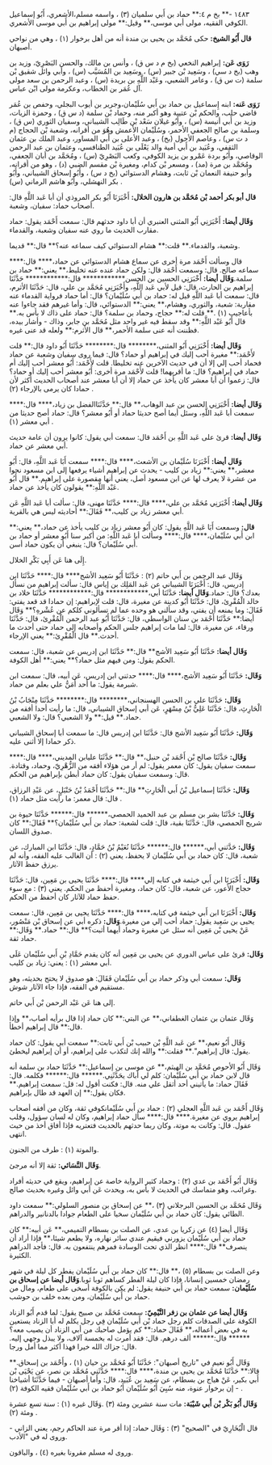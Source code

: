 ١٤٨٣ -** بخ م ٤:** حماد بن أَبي سلميان (٣) ، واسمه مسلم،الأشعري، أَبُو إسماعيل الكوفي الفقيه، مولى أبي موسى،** وقيل:** مولى إبراهيم بن أَبي موسى الأشعري.

**قال أَبُو الشيخ:** حكى مُحَمَّد بن يحيى بن مندة أنه من أهل برخوار (١) ، وهي من نواحي أصبهان.

**رَوَى عَن:** إبراهيم النخعي (بخ م د س ق) ، وأنس بن مالك، والحسن البَصْرِيّ، وزيد بن وهب (بخ د سي) ، وسَعِيد بْن جبير (س) ، وسَعِيد بن المُسَيَّب (س) ، وأبي وائل شقيق بْن سلمة (ت س ق) ، وعامر الشعبي، وعَبْد اللَّهِ بن بريدة (س) ، وعبد الرحمن بن سعد مولى آل عُمَر بن الخطاب، وعكرمة مولى ابْن عباس.

**رَوَى عَنه:** ابنه إِسماعيل بن حماد بن أَبي سُلَيْمان،وجرير بن أيوب البجلي، وحفص بن عُمَر قاضي حلب، والحكم بْن عتيبة وهو أكبر منه، وحماد بْن سلمة (د س ق) ، وحمزة الزيات، وزيد بن أَبي أنيسة (س) ، وأَبُو غيلان سَعْد بْن طَالِب الشيباني، وسفيان الثوري (س ق) ، وسلمة بن صالح الجعفي الأحمر، وسُلَيْمان الأعمش وهُوَ من أقرانه، وشعبة بْن الحجاج (م د ت س) ، وعاصم الأحول (بخ) ، وعبد الأعلى بن أَبي المساور، وعبد الملك بن عثمان الثقفي، وعُبَيد بن أَبي أمية والد يَعْلَى بن عُبَيد الطنافسي، وعثمان بن عبد الرحمن الوقاصي، وأَبُو بردة عَمْرو بن يزيد الكوفي، وكعب البَصْرِيّ (س) ، ومُحَمَّد بن أبان الجعفي، ومُحَمَّد بن مرة (مد) ، ومسعر بْن كدام، ومغيرة بْن مقسم الضبي (د) ، وهو من أقرانه، وأبو حنيفة النعمان بْن ثابت، وهشام الدستوائي (بخ د س) ، وأَبُو إسحاق الشيباني، وأَبُو بكر النهشلي، وأَبُو هاشم الرماني (س) .

**قال أبو بكر أحمد بْن مُحَمَّد بن هارون الخلال:** أَخْبَرَنَا أَبُو بكر المروذي أن أبا عَبد اللَّهِ قال: أصحاب حماد: سفيان، وشعبة.

**وَقَال أيضا:** أَخْبَرَنِي أَبُو المثنى العنبري أن أبا داود حدثهم قال: سمعت أَحْمَد يقول: حماد مقارب الحديث ما روي عنه سفيان وشعبة، والقدماء.

وشعبة، والقدماء.** قلت:** هشام الدستوائي كيف سماعه عنه؟** قال:** قديما.

قال وسألت أَحْمَد مرة أخرى عن سماع هشام الدستوائي عن حماد،**** قال:**** سماعه صالح. قال: وسمعت أَحْمَد قال: ولكن حماد عنده عنه تخليط،** يعني:** حماد بن سلمة.**وَقَال أيضا:** أَخْبَرَنِي الحسين بن الحسن************ قال:************ حَدَّثَنَا إبراهيم بن الحارث، قال: قيل لأبي عَبد اللَّهِ، وأَخْبَرَنِي مُحَمَّد بن علي، قال: حَدَّثَنَا الأثرم، قال: سمعت أبا عَبد اللَّهِ قيل له: حماد بن أَبي سُلَيْمان؟ قال: أما حماد فرواية القدماء عنه مقاربة: شعبة، والثوري، وهشام،** يعني:** الدستوائي، قال: وأما غيرهم فقد جاءوا عنه بأعاجيب (١) .** قلت له:** حجاج، وحماد بن سلمة؟ قال: حماد على ذاك لا بأس به.** قال أَبُو عَبْد اللَّهِ:** وقد سقط فيه غير واحد مثل مُحَمَّد بن جابر، وذاك - وأشار بيده، فظننت أنه عنى سلمة الأحمر،** قال الأثرم:** ولعله قد عنى غيره.

**وَقَال أيضا:** أَخْبَرَنِي أَبُو المثنى،******** قال:******** حَدَّثَنَا أَبُو داود قال:** قلت لأَحْمَد:** مغيرة أحب إليك في إبراهيم أو حماد؟ قال: فيما روى سفيان وشعبة عن حماد فحماد أحب إلي إلا أن في حديث الآخرين عنه تخليطا. قلت لأَحْمَد: أَبُو معشر أحب إليك أم حماد في إبراهيم؟ قال: ما أقربهما! قلت لأَحْمَد مرة أخرى: أَبُو معشر أحب إليك أو حماد؟ قال: زعموا أن أبا معشر كان يأخذ عن حماد إلا أن أبا معشر عند أصحاب الحديث أكثر لأن حمادا كان يرمى بالإرجاء (٢) .

**وَقَال أيضا:** أَخْبَرَنِي الحسن بن عبد الوهاب،** قال:** حَدَّثَنَاالفضل بن زياد،**** قال:**** سمعت أبا عَبد اللَّهِ، وسئل أيما أصح حديثا حماد أو أَبُو معشر؟ قال: حماد أصح حديثا من أبي معشر (١) .

**وَقَال أيضا:** قرئ على عَبد اللَّهِ بن أَحْمَد قال: سمعت أبي يقول: كانوا يرون أن عامة حديث أبي معشر عن حماد.

**وَقَال أيضا:** أَخْبَرَنَا سُلَيْمان بن الأشعث،**** قال:**** سمعت أَبَا عَبد اللَّهِ، قال: أَبُو معشر،** يعني:** زياد بن كليب - يحدث عن إبراهيم أشياء يرفعها إلى ابن مسعود نحوا من عشرة لا يعرف لها عن ابن مسعود أصل، يعني أنها مقصورة على إبراهيم.** قال أَبُو عَبْد اللَّهِ:** يقولون كان يأخذ عن حماد.

**وَقَال أيضا:** أَخْبَرَنِي مُحَمَّد بن علي،**** قال:**** حَدَّثَنَا مهنى، قال: سألت أبا عَبد اللَّهِ عَن أبي معشر زياد بن كليب،** فَقَالَ:** أحاديثه ليس هي بالقرية.

**قال:** وسمعت أَبَا عَبد اللَّهِ يقول: كان أَبُو معشر زياد بن كليب يأخذ عن حماد،** يعني:** ابن أَبي سُلَيْمان،**** قال:**** وسألت أبا عَبد اللَّهِ: من أكبر سنا أَبُو معشر أو حماد بن أَبي سُلَيْمان؟ قال: ينبغي أن يكون حماد أسن.

إِلَى هنا عَن أَبِي بَكْرِ الخلال.

وَقَال عبد الرحمن بن أَبي حاتم (٢) : حَدَّثَنَا أَبُو سَعِيد الأشج**** قال:**** حَدَّثَنَا ابن إدريس، قال: أَخْبَرَنَا الشيباني عن عَبد المَلِك بن إياس قال: سألت إبراهيم من نسأل بعدك؟ قال: حماد.**وَقَال أيضا:** حَدَّثَنَا أبي،************ قال:************ حَدَّثَنَا خلاد بن خالد الْمُقْرِئ، قال: حَدَّثَنَا أَبُو كدينة عن مغيرة، قال: قلت لإبراهيم: إن حمادا قد قعد يفتي: فَقَالَ: وما يمنعه أن يفتي، وقد سألني هو وحده عما لم تسألوني كلكم عن عُشْرهِ؟** وَقَال أيضا:** حَدَّثَنَا أَحْمَد بن سنان الواسطي، قال: حَدَّثَنَا أَبُو عبد الرحمن الْمُقْرِئ، قال: حَدَّثَنَا ورقاء، عن مغيرة، قال: لما مات إبراهيم جلس الحكم وأصحابه إلى حماد حتى أحدث ما أحدث.** قال الْمُقْرِئ:** يعني الإرجاء.

**وَقَال أيضا:** حَدَّثَنَا أَبُو سَعِيد الأشج** قال:** حَدَّثَنَا ابن إدريس عن شعبة، قال: سمعت الحكم يقول: ومن فيهم مثل حماد؟** يعني:** أهل الكوفة.

**وَقَال:** حَدَّثَنَا أَبُو سَعِيد الأشج،**** قال:**** حدثني ابن إدريس، عَن أبيه، قال: سمعت ابن شبرمة يقول: ما أحد أَمَنُّ علي بعلم من حماد.

**وَقَال:** حَدَّثَنَا علي بن الحسن الهسنجاني،******** قال:******** حَدَّثَنَا مِنْجَابُ بْنُ الْحَارِثِ، قال: حَدَّثَنَا عَلِيُّ بْنُ مِسْهَرٍ، عَن أبي إسحاق الشيباني، قال: ما رأيت أحدا أفقه من حماد.** قيل:** ولا الشعبي؟ قال: ولا الشعبي.

**وَقَال:** حَدَّثَنَا أَبُو سَعِيد الأشج قال: حَدَّثَنَا ابن إدريس قال: ما سمعت أبا إسحاق الشيباني ذكر حمادا إلا أثنى عليه.

**وَقَال:** حَدَّثَنَا صالح بْن أَحْمَد بْن حنبل،** قال:** حَدَّثَنَا عليابن المديني،**** قال:**** سمعت سفيان يقول: كان معمر يقول: لم أر من هؤلاء أفقه من الزُّهْرِيّ، وحماد، وقتادة. قال: وسمعت سفيان يقول: كان حماد أبطن بإبراهيم من الحكم.

**وَقَال:** حَدَّثَنَا إسماعيل بْنُ أَبي الْحَارِثِ** قال:** حَدَّثَنَا أَحْمَدُ بْنُ حَنْبَلٍ، عن عَبْدِ الرزاق، قال: قال معمر: ما رأيت مثل حماد (١) .

**وَقَال:** حَدَّثَنَا بشر بن مسلم بن عبد الحميد الحمصي،****** قال:****** حَدَّثَنَا حيوة بن شريح الحمصي، قال: حَدَّثَنَا بقية، قال: قلت لشعبة: حماد بن أَبي سُلَيْمان؟** فَقَالَ:** كان صدوق اللسان.

**وَقَال:** حَدَّثني أبي،****** قال:****** حَدَّثَنَا نُعَيْمُ بْنُ حَمَّادٍ، قال: حَدَّثَنَا ابن المبارك، عن شعبة، قال: كان حماد بن أَبي سُلَيْمان لا يحفظ، يعني (٢) : أن الغالب عليه الفقه، وأنه لم يرزق حفظ الآثار.

**وَقَال:** أَخْبَرَنَا ابن أَبي خيثمة في كتابه إلي**** قال:**** حَدَّثَنَا يحيى بن مَعِين، قال: حَدَّثَنَا حجاج الأَعور، عن شعبة، قال: كان حماد، ومغيرة أحفظ من الحكم. يعني (٣) : مع سوء حفظ حماد للآثار كان أحفظ من الحكم.

**وَقَال:** أَخْبَرَنَا ابن أَبي خيثمة في كتابه،**** قال:**** حَدَّثَنَا يحيى بن مَعِين، قال: سمعت يحيى بن سَعِيد يقول: حماد أحب إلي من مغيرة.**وَقَال:** ذكره أبي عن إسحاق بْن مَنْصُور، عَنْ يحيى بْن مَعِين أنه سئل عن مغيرة وحماد أيهما أثبت؟** قال:** حماد.** وَقَال:** حماد ثقة.

**وَقَال:** قرئ على عباس الدوري عن يحيى بن مَعِين أنه كان يقدم حَمَّادِ بْنِ أَبي سُلَيْمان عَلَى أبي معشر (١) : يعني: زياد بن كليب.

**وَقَال:** سمعت أبي وذكر حماد بن أَبي سُلَيْمان فَقَالَ: هو صدوق لا يحتج بحديثه، وهو مستقيم في الفقه، فإذا جاء الآثار شوش.

إلى هنا عَن عَبْد الرحمن بْن أَبي حاتم.

وَقَال عثمان بن عثمان الغطفاني،** عن البتي:** كان حماد إذا قال برأيه أصاب،** وإذا قال:** قال إبراهيم أخطأ.

وَقَال أَبُو نعيم،** عن عَبد اللَّهِ بْن حبيب بْن أَبي ثابت:** سمعت أبي يقول: كان حماد يقول: قال إبراهيم".** فقلت:** والله إنك لتكذب على إبراهيم، أو أن إبراهيم ليخطئ.

وَقَال أَبُو الأحوص مُحَمَّد بن الهيثم،** عن موسى بن إسماعيل:** حَدَّثَنَا حماد بن سلمة أنه قال لابن حماد بن أَبي سُلَيْمان: كلم لي أباك يحَدَّثَنِي.****** قال:****** فكلمه. قال: فَقَالَ حماد: ما يأتيني أحد أثقل علي منه. قال: فكنت أقول له: قل: سمعت إبراهيم.** فكان يقول:** إن العهد قد طال بإبراهيم.

وَقَال أَحْمَد بن عَبد اللَّهِ العجلي (٢) : حماد بن أَبي سُلَيْمانكوفي ثقة، وكان من أفقه أصحاب إبراهيم يروي عن مغيرة.**** قال:**** سأل حماد إبراهيم، وكان له لسان سؤول، وقلب عقول. قال: وكانت به موتة، وكان ربما حدثهم بالحديث فتعتريه فإذا أفاق أخذ من حيث انتهى.

والموتة (١) : طرف من الجنون.

**وَقَال النَّسَائي:** ثقة إلا أنه مرجئ.

وَقَال أَبُو أَحْمَد بن عدي (٢) : وحماد كثير الرواية خاصة عن إبراهيم، ويقع في حديثه أفراد وغرائب، وهو متماسك في الحديث لا بأس به، ويحدث عَن أبي وائل وغيره بحديث صالح.

وَقَال مُحَمَّد بن الحسين البرجلاني (٣) ،** عن إسحاق بن منصور السلولي:** سمعت داود الطائي يقول: كان حماد بن أَبي سُلَيْمان سخيا على الطعام جوادا بالدنانير والدراهم.

وَقَال أيضا (٤) عن زكريا بن عدي، عن الصلت بن بسطام التميمي،** عَن أبيه:** كان حماد بن أَبي سُلَيْمان يزورني فيقيم عندي سائر نهاره، ولا يطعم شيئا،** فإذا أراد أن ينصرف** قال:**** انظر الذي تحت الوسادة فمرهم ينتفعون به. قال: فأجد الدراهم الكثيرة.

وعن الصلت بن بسطام (٥) ،** قال:** كان حماد بن أَبي سُلَيْمان يفطر كل ليلة في شهر رمضان خمسين إنسانا، فإذا كان ليلة الفطر كساهم ثوبا ثوبا.**وَقَال أيضا عن إسحاق بن سُلَيْمان:** سمعت حماد بن أَبي حنيفة يقول: لم يكن بالكوفة أسخى على طعام، ومال من حماد بن أَبي سُلَيْمان، ومن بعده خلف بن حوشب.

**وَقَال أيضا عن عثمان بن زفر التَّيْمِيّ:** سمعت مُحَمَّد بن صبيح يقول: لما قدم أَبُو الزناد الكوفة على الصدقات كلم رجل حماد بْن أَبي سُلَيْمان فِي رجل يكلم له أبا الزناد يستعين به في بعض أعماله،** فَقَالَ حماد:** كم يؤمل صاحبك من أبي الزناد أن يصيب معه؟****** قال:****** ألف درهم. قال: فقد أمرت له بخمسة آلاف، ولا يبذل وجهي إليه. قال: جزاك الله خيرا فهذا أكثر مما أمل ورجا.

وَقَال أَبُو نعيم في "تاريخ أصبهان": حَدَّثَنَا أَبُو مُحَمَّد بن حيان (١) ، وأَحْمَد بن إسحاق.** قالا:** حَدَّثَنَا مُحَمَّد بن يحيى بن مندة،**** قال:**** حَدَّثَنِي مُحَمَّد بن نصر، عن يَحْيَى بْن أَبي بكير، عَنْ هياج بن بسطام، عن سَعِيد بن عُبَيد، قال: وأما أصبهان - فيما حَدَّثَنَا أشياخنا - إن برخوار عنوة، منه سُبِيَ أَبُو سُلَيْمان أَبُو حماد بن أَبي سُلَيْمان فقيه الكوفة (٢) .

**وَقَال أَبُو بَكْر بْن أَبي شَيْبَة:** مات سنة عشرين ومئة (٣) .وَقَال غيره (١) : سنة تسع عشرة ومئة (٢) .

قال الْبُخَارِيّ في "الصحيح" (٣) : وَقَال حماد: إذا أقر مرة عند الحاكم رجم، يعني الزاني - وروى له في "الأدب.

وروى له مسلم مقرونا بغيره (٤) ، والباقون.